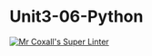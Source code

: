 # Unit3-06-Python
[![Mr Coxall's Super Linter](https://github.com/ICS3C-Programming-BoluwatifeD/Unit3-06-Python/workflows/Mr%20Coxall's%20Super%20Linter/badge.svg)](https://github.com/ICS3C-Programming-BoluwatifeD/Unit3-06-Python/actions/)
